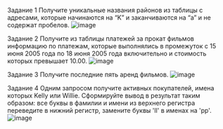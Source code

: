 Задание 1
Получите уникальные названия районов из таблицы с адресами, которые начинаются на “K” и заканчиваются на “a” и не содержат пробелов.
![image](https://github.com/dudorevov/nonamerepository/assets/137158557/4be687dc-2394-41fc-90e9-27cf8024323e)

Задание 2
Получите из таблицы платежей за прокат фильмов информацию по платежам, которые выполнялись в промежуток с 15 июня 2005 года по 18 июня 2005 года включительно и стоимость которых превышает 10.00.
![image](https://github.com/dudorevov/nonamerepository/assets/137158557/74a5f3c9-b20f-4e69-b7cd-2517f9650792)

Задание 3
Получите последние пять аренд фильмов.
![image](https://github.com/dudorevov/nonamerepository/assets/137158557/fe516913-62c7-4c83-88e3-e115e6657444)

Задание 4
Одним запросом получите активных покупателей, имена которых Kelly или Willie.
Сформируйте вывод в результат таким образом:
все буквы в фамилии и имени из верхнего регистра переведите в нижний регистр,
замените буквы 'll' в именах на 'pp'.
![image](https://github.com/dudorevov/nonamerepository/assets/137158557/7e06233d-892f-4723-bd9d-37d57e81ca41)

